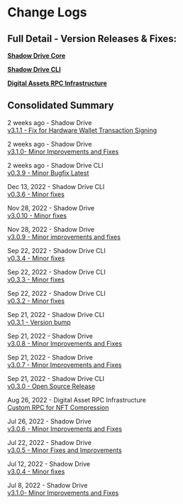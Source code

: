 # Change Logs

## Full Detail - Version Releases & Fixes:

**[Shadow Drive Core](https://github.com/GenesysGo/shadow-drive/releases)**

**[Shadow Drive CLI](https://github.com/GenesysGo/shadow-drive-cli/releases)**

**[Digital Assets RPC Infrastructure](https://github.com/GenesysGo/digital-asset-rpc-infrastructure/releases)**

## Consolidated Summary

2 weeks ago - Shadow Drive  
[v3.1.1 - Fix for Hardware Wallet Transaction Signing](https://github.com/GenesysGo/shadow-drive/releases/tag/v3.1.1)

2 weeks ago - Shadow Drive  
[v3.1.0- Minor Improvements and Fixes](https://github.com/GenesysGo/shadow-drive/releases/tag/v3.1.0)

2 weeks ago - Shadow Drive CLI  
[v0.3.9 - Minor Bugfix Latest](https://github.com/GenesysGo/shadow-drive-cli/releases/tag/v0.3.9)

Dec 13, 2022 - Shadow Drive CLI  
[v0.3.6 - Minor fixes](https://github.com/GenesysGo/shadow-drive-cli/releases/tag/v0.3.6)

Nov 28, 2022 - Shadow Drive  
[v3.0.10 - Minor fixes](https://github.com/GenesysGo/shadow-drive/releases/tag/v3.0.10)

Nov 28, 2022 - Shadow Drive  
[v3.0.9 - Minor improvements and fixes](https://github.com/GenesysGo/shadow-drive/releases/tag/v3.0.9)

Sep 22, 2022 - Shadow Drive CLI  
[v0.3.4 - Minor fixes](https://github.com/GenesysGo/shadow-drive-cli/releases/tag/v0.3.4)

Sep 22, 2022 - Shadow Drive CLI  
[v0.3.3 - Minor fixes](https://github.com/GenesysGo/shadow-drive-cli/releases/tag/v0.3.3)

Sep 22, 2022 - Shadow Drive CLI  
[v0.3.2 - Minor fixes](https://github.com/GenesysGo/shadow-drive-cli/releases/tag/v0.3.2)

Sep 21, 2022 - Shadow Drive CLI  
[v0.3.1 - Version bump](https://github.com/GenesysGo/shadow-drive-cli/releases/tag/v0.3.1)

Sep 21, 2022 - Shadow Drive  
[v3.0.8 - Minor Improvements and Fixes](https://github.com/GenesysGo/shadow-drive/releases/tag/v3.0.8)

Sep 21, 2022 - Shadow Drive  
[v3.0.7 - Minor Improvements and Fixes](https://github.com/GenesysGo/shadow-drive/releases/tag/v3.0.7)

Sep 21, 2022 - Shadow Drive CLI  
[v0.3.0 - Open Source Release](https://github.com/GenesysGo/shadow-drive-cli/releases/tag/v0.3.0)

Aug 26, 2022 - Digital Asset RPC Infrastructure  
[Custom RPC for NFT Compression](https://github.com/GenesysGo/digital-asset-rpc-infrastructure/releases/tag/original-metaplex)

Jul 26, 2022 - Shadow Drive  
[v3.0.6 - Minor Improvements and Fixes](https://github.com/GenesysGo/shadow-drive/releases/tag/v3.0.6)

Jul 22, 2022 - Shadow Drive  
[v3.0.5 - Minor Fixes and Improvements](https://github.com/GenesysGo/shadow-drive/releases/tag/v3.0.5)

Jul 12, 2022 - Shadow Drive  
[v3.0.4 - Minor fixes](https://github.com/GenesysGo/shadow-drive/releases/tag/v3.0.4)

Jul 8, 2022 - Shadow Drive  
[v3.1.0- Minor Improvements and Fixes](https://github.com/GenesysGo/shadow-drive/releases/tag/v3.1.0)

